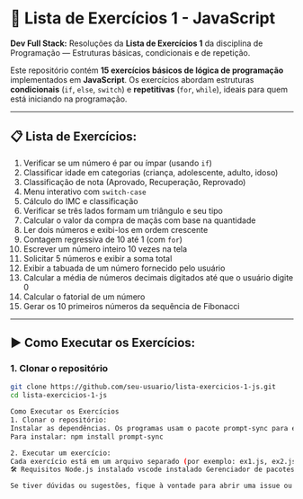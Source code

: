 # 📘 Lista de Exercícios 1 - JavaScript

**Dev Full Stack:** Resoluções da **Lista de Exercícios 1** da disciplina de Programação — Estruturas básicas, condicionais e de repetição.

Este repositório contém **15 exercícios básicos de lógica de programação** implementados em **JavaScript**. Os exercícios abordam estruturas **condicionais** (`if`, `else`, `switch`) e **repetitivas** (`for`, `while`), ideais para quem está iniciando na programação.

---

## 📋 Lista de Exercícios:

1. Verificar se um número é par ou ímpar (usando `if`)
2. Classificar idade em categorias (criança, adolescente, adulto, idoso)
3. Classificação de nota (Aprovado, Recuperação, Reprovado)
4. Menu interativo com `switch-case`
5. Cálculo do IMC e classificação
6. Verificar se três lados formam um triângulo e seu tipo
7. Calcular o valor da compra de maçãs com base na quantidade
8. Ler dois números e exibi-los em ordem crescente
9. Contagem regressiva de 10 até 1 (com `for`)
10. Escrever um número inteiro 10 vezes na tela
11. Solicitar 5 números e exibir a soma total
12. Exibir a tabuada de um número fornecido pelo usuário
13. Calcular a média de números decimais digitados até que o usuário digite 0
14. Calcular o fatorial de um número
15. Gerar os 10 primeiros números da sequência de Fibonacci

---

## ▶️ Como Executar os Exercícios:

### 1. Clonar o repositório

```bash
git clone https://github.com/seu-usuario/lista-exercicios-1-js.git
cd lista-exercicios-1-js

Como Executar os Exercícios
1. Clonar o repositório:
Instalar as dependências. Os programas usam o pacote prompt-sync para entrada de dados via terminal.
Para instalar: npm install prompt-sync

2. Executar um exercício:
Cada exercício está em um arquivo separado (por exemplo: ex1.js, ex2.js, etc.).
🛠 Requisitos Node.js instalado vscode instalado Gerenciador de pacotes npm

Se tiver dúvidas ou sugestões, fique à vontade para abrir uma issue ou enviar um pull request!
